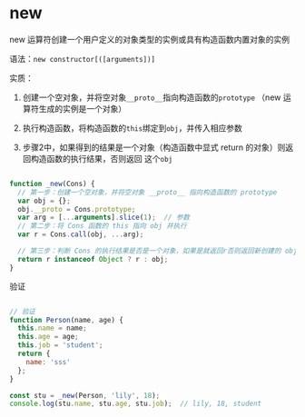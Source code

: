 
# new

new 运算符创建一个用户定义的对象类型的实例或具有构造函数内置对象的实例

语法：`new constructor[([arguments])]`

实质：

1. 创建一个空对象，并将空对象`__proto__`指向构造函数的`prototype` （new 运算符生成的实例是一个对象）

2. 执行构造函数，将构造函数的`this`绑定到`obj`，并传入相应参数

3. 步骤2中，如果得到的结果是一个对象（构造函数中显式 return 的对象）则返回构造函数的执行结果，否则返回 这个`obj`


```JavaScript

function _new(Cons) {
  // 第一步：创建一个空对象，并将空对象 __proto__ 指向构造函数的 prototype
  var obj = {};
  obj.__proto = Cons.prototype;
  var arg = [...arguments].slice(1);  // 参数
  // 第二步：将 Cons 函数的 this 指向 obj 并执行
  var r = Cons.call(obj, ...arg);

  // 第三步：判断 Cons 的执行结果是否是一个对象，如果是就返回r否则返回新创建的 obj
  return r instanceof Object ? r : obj;
}

```

验证

```javascript

// 验证
function Person(name, age) {
  this.name = name;
  this.age = age;
  this.job = 'student';
  return {
    name: 'sss'
  };
}

const stu = _new(Person, 'lily', 18);
console.log(stu.name, stu.age, stu.job);  // lily, 18, student
```
